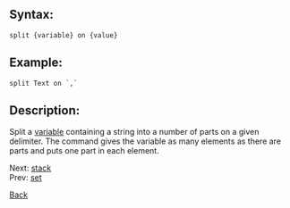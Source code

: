 ## Syntax:
`split {variable} on {value}`

## Example:
``split Text on `,` ``

## Description:
Split a [variable](variable.md) containing a string into a number of parts on a given delimiter. The command gives the variable as many elements as there are parts and puts one part in each element.

Next: [stack](stack.md)  
Prev: [set](set.md)

[Back](../core.md)
